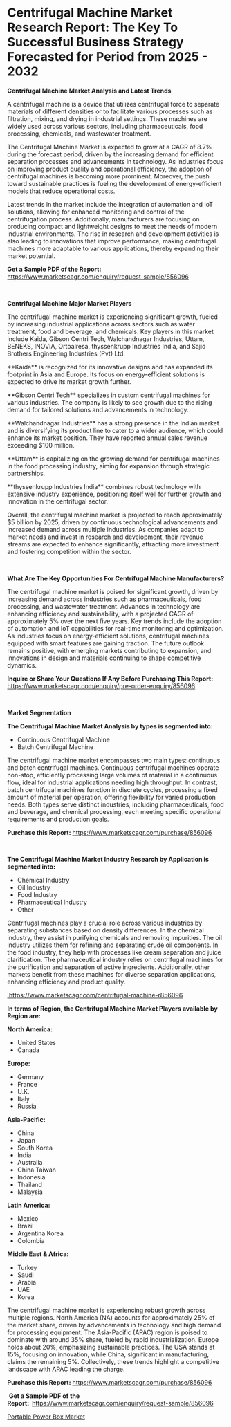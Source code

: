 <p><h1>Centrifugal Machine Market Research Report: The Key To Successful Business Strategy Forecasted for Period from 2025 - 2032</h1></p><p><strong>Centrifugal Machine Market Analysis and Latest Trends</strong></p>
<p><p>A centrifugal machine is a device that utilizes centrifugal force to separate materials of different densities or to facilitate various processes such as filtration, mixing, and drying in industrial settings. These machines are widely used across various sectors, including pharmaceuticals, food processing, chemicals, and wastewater treatment.</p><p>The Centrifugal Machine Market is expected to grow at a CAGR of 8.7% during the forecast period, driven by the increasing demand for efficient separation processes and advancements in technology. As industries focus on improving product quality and operational efficiency, the adoption of centrifugal machines is becoming more prominent. Moreover, the push toward sustainable practices is fueling the development of energy-efficient models that reduce operational costs.</p><p>Latest trends in the market include the integration of automation and IoT solutions, allowing for enhanced monitoring and control of the centrifugation process. Additionally, manufacturers are focusing on producing compact and lightweight designs to meet the needs of modern industrial environments. The rise in research and development activities is also leading to innovations that improve performance, making centrifugal machines more adaptable to various applications, thereby expanding their market potential.</p></p>
<p><strong>Get a Sample PDF of the Report:&nbsp;</strong> <a href="https://www.marketscagr.com/enquiry/request-sample/856096?utm_campaign=2208&utm_medium=2&utm_source=Github&utm_content=ia&utm_term=17022025&utm_id=centrifugal-machine">https://www.marketscagr.com/enquiry/request-sample/856096</a></p>
<p>&nbsp;</p>
<p><strong>Centrifugal Machine Major Market Players</strong></p>
<p><p>The centrifugal machine market is experiencing significant growth, fueled by increasing industrial applications across sectors such as water treatment, food and beverage, and chemicals. Key players in this market include Kaida, Gibson Centri Tech, Walchandnagar Industries, Uttam, BENEKS, INOVIA, Ortoalresa, thyssenkrupp Industries India, and Sajid Brothers Engineering Industries (Pvt) Ltd.</p><p>**Kaida** is recognized for its innovative designs and has expanded its footprint in Asia and Europe. Its focus on energy-efficient solutions is expected to drive its market growth further.</p><p>**Gibson Centri Tech** specializes in custom centrifugal machines for various industries. The company is likely to see growth due to the rising demand for tailored solutions and advancements in technology.</p><p>**Walchandnagar Industries** has a strong presence in the Indian market and is diversifying its product line to cater to a wider audience, which could enhance its market position. They have reported annual sales revenue exceeding $100 million.</p><p>**Uttam** is capitalizing on the growing demand for centrifugal machines in the food processing industry, aiming for expansion through strategic partnerships.</p><p>**thyssenkrupp Industries India** combines robust technology with extensive industry experience, positioning itself well for further growth and innovation in the centrifugal sector. </p><p>Overall, the centrifugal machine market is projected to reach approximately $5 billion by 2025, driven by continuous technological advancements and increased demand across multiple industries. As companies adapt to market needs and invest in research and development, their revenue streams are expected to enhance significantly, attracting more investment and fostering competition within the sector.</p></p>
<p>&nbsp;</p>
<p><strong>What Are The Key Opportunities For Centrifugal Machine Manufacturers?</strong></p>
<p><p>The centrifugal machine market is poised for significant growth, driven by increasing demand across industries such as pharmaceuticals, food processing, and wastewater treatment. Advances in technology are enhancing efficiency and sustainability, with a projected CAGR of approximately 5% over the next five years. Key trends include the adoption of automation and IoT capabilities for real-time monitoring and optimization. As industries focus on energy-efficient solutions, centrifugal machines equipped with smart features are gaining traction. The future outlook remains positive, with emerging markets contributing to expansion, and innovations in design and materials continuing to shape competitive dynamics.</p></p>
<p><strong>Inquire or Share Your Questions If Any Before Purchasing This Report:</strong> <a href="https://www.marketscagr.com/enquiry/pre-order-enquiry/856096?utm_campaign=2208&utm_medium=2&utm_source=Github&utm_content=ia&utm_term=17022025&utm_id=centrifugal-machine">https://www.marketscagr.com/enquiry/pre-order-enquiry/856096</a></p>
<p>&nbsp;</p>
<p><strong>Market Segmentation</strong></p>
<p><strong>The Centrifugal Machine Market Analysis by types is segmented into:</strong></p>
<p><ul><li>Continuous Centrifugal Machine</li><li>Batch Centrifugal Machine</li></ul></p>
<p><p>The centrifugal machine market encompasses two main types: continuous and batch centrifugal machines. Continuous centrifugal machines operate non-stop, efficiently processing large volumes of material in a continuous flow, ideal for industrial applications needing high throughput. In contrast, batch centrifugal machines function in discrete cycles, processing a fixed amount of material per operation, offering flexibility for varied production needs. Both types serve distinct industries, including pharmaceuticals, food and beverage, and chemical processing, each meeting specific operational requirements and production goals.</p></p>
<p><strong>Purchase this Report:&nbsp;</strong><a href="https://www.marketscagr.com/purchase/856096?utm_campaign=2208&utm_medium=2&utm_source=Github&utm_content=ia&utm_term=17022025&utm_id=centrifugal-machine">https://www.marketscagr.com/purchase/856096</a></p>
<p>&nbsp;</p>
<p><strong>The Centrifugal Machine Market Industry Research by Application is segmented into:</strong></p>
<p><ul><li>Chemical Industry</li><li>Oil Industry</li><li>Food Industry</li><li>Pharmaceutical Industry</li><li>Other</li></ul></p>
<p><p>Centrifugal machines play a crucial role across various industries by separating substances based on density differences. In the chemical industry, they assist in purifying chemicals and removing impurities. The oil industry utilizes them for refining and separating crude oil components. In the food industry, they help with processes like cream separation and juice clarification. The pharmaceutical industry relies on centrifugal machines for the purification and separation of active ingredients. Additionally, other markets benefit from these machines for diverse separation applications, enhancing efficiency and product quality.</p></p>
<p><a href="https://www.marketscagr.com/centrifugal-machine-r856096?utm_campaign=2208&utm_medium=2&utm_source=Github&utm_content=ia&utm_term=17022025&utm_id=centrifugal-machine">&nbsp;https://www.marketscagr.com/centrifugal-machine-r856096</a></p>
<p><strong>In terms of Region, the Centrifugal Machine Market Players available by Region are:</strong></p>
<p>
    <p> <strong> North America: </strong>
        <ul>
            <li>United States</li>
            <li>Canada</li>
        </ul>
        </p> 
    <p> <strong> Europe: </strong>
        <ul>
            <li>Germany</li>
            <li>France</li>
            <li>U.K.</li>
            <li>Italy</li>
            <li>Russia</li>
        </ul>
        </p> 
    <p> <strong> Asia-Pacific: </strong>
        <ul>
            <li>China</li>
            <li>Japan</li>
            <li>South Korea</li>
            <li>India</li>
            <li>Australia</li>
            <li>China Taiwan</li>
            <li>Indonesia</li>
            <li>Thailand</li>
            <li>Malaysia</li>
        </ul>
        </p> 
    <p> <strong> Latin America: </strong>
        <ul>
            <li>Mexico</li>
            <li>Brazil</li>
            <li>Argentina Korea</li>
            <li>Colombia</li>
        </ul>
        </p> 
    <p> <strong> Middle East & Africa: </strong>
        <ul>
            <li>Turkey</li>
            <li>Saudi</li>
            <li>Arabia</li>
            <li>UAE</li>
            <li>Korea</li>
        </ul>
    </p>
    </p>
<p><p>The centrifugal machine market is experiencing robust growth across multiple regions. North America (NA) accounts for approximately 25% of the market share, driven by advancements in technology and high demand for processing equipment. The Asia-Pacific (APAC) region is poised to dominate with around 35% share, fueled by rapid industrialization. Europe holds about 20%, emphasizing sustainable practices. The USA stands at 15%, focusing on innovation, while China, significant in manufacturing, claims the remaining 5%. Collectively, these trends highlight a competitive landscape with APAC leading the charge.</p></p>
<p><strong>Purchase this Report: </strong><a href="https://www.marketscagr.com/purchase/856096?utm_campaign=2208&utm_medium=2&utm_source=Github&utm_content=ia&utm_term=17022025&utm_id=centrifugal-machine">https://www.marketscagr.com/purchase/856096</a></p>
<p>&nbsp;<strong>Get a Sample PDF of the Report:&nbsp;&nbsp;</strong><a href="https://www.marketscagr.com/enquiry/request-sample/856096?utm_campaign=2208&utm_medium=2&utm_source=Github&utm_content=ia&utm_term=17022025&utm_id=centrifugal-machine">https://www.marketscagr.com/enquiry/request-sample/856096</a></p>
<p><strong></strong></p>
<p><p><a href="https://github.com/ParvinKhatun77/Market-Research-Report-List-1/blob/main/portable-power-box-market.md?utm_campaign=2208&utm_medium=2&utm_source=Github&utm_content=ia&utm_term=17022025&utm_id=centrifugal-machine">Portable Power Box Market</a></p></p>